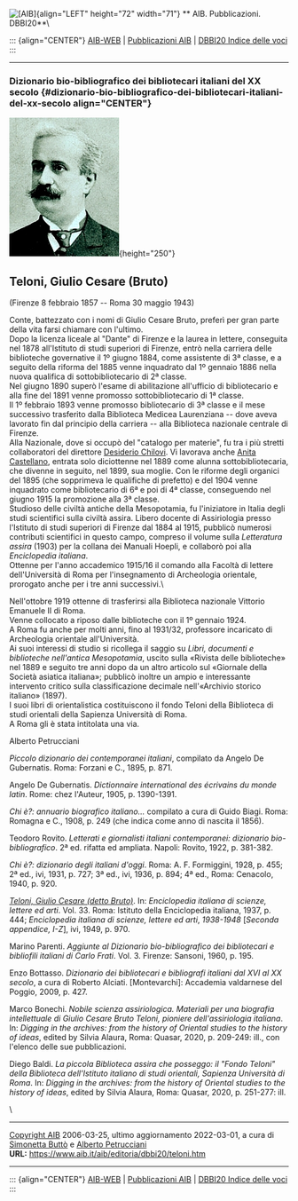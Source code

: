 ![\[AIB\]](/aib/wi/aibv72.gif){align="LEFT" height="72" width="71"}
** AIB. Pubblicazioni. DBBI20**\

::: {align="CENTER"}
[AIB-WEB](/) \| [Pubblicazioni AIB](/pubblicazioni/) \| [DBBI20 Indice
delle voci](dbbi20.htm)
:::

------------------------------------------------------------------------

### Dizionario bio-bibliografico dei bibliotecari italiani del XX secolo {#dizionario-bio-bibliografico-dei-bibliotecari-italiani-del-xx-secolo align="CENTER"}

![\[Ritratto\]](teloni.jpg){height="250"}

## Teloni, Giulio Cesare (Bruto)

(Firenze 8 febbraio 1857 -- Roma 30 maggio 1943)

Conte, battezzato con i nomi di Giulio Cesare Bruto, preferì per gran
parte della vita farsi chiamare con l\'ultimo.\
Dopo la licenza liceale al \"Dante\" di Firenze e la laurea in lettere,
conseguita nel 1878 all\'Istituto di studi superiori di Firenze, entrò
nella carriera delle biblioteche governative il 1º giugno 1884, come
assistente di 3ª classe, e a seguito della riforma del 1885 venne
inquadrato dal 1º gennaio 1886 nella nuova qualifica di
sottobibliotecario di 2ª classe.\
Nel giugno 1890 superò l\'esame di abilitazione all\'ufficio di
bibliotecario e alla fine del 1891 venne promosso sottobibliotecario di
1ª classe.\
Il 1º febbraio 1893 venne promosso bibliotecario di 3ª classe e il mese
successivo trasferito dalla Biblioteca Medicea Laurenziana -- dove aveva
lavorato fin dal principio della carriera -- alla Biblioteca nazionale
centrale di Firenze.\
Alla Nazionale, dove si occupò del \"catalogo per materie\", fu tra i
più stretti collaboratori del direttore [Desiderio
Chilovi](chilovi.htm). Vi lavorava anche [Anita
Castellano](castellanoa.htm), entrata solo diciottenne nel 1889 come
alunna sottobibliotecaria, che divenne in seguito, nel 1899, sua moglie.
Con le riforme degli organici del 1895 (che sopprimeva le qualifiche di
prefetto) e del 1904 venne inquadrato come bibliotecario di 6ª e poi di
4ª classe, conseguendo nel giugno 1915 la promozione alla 3ª classe.\
Studioso delle civiltà antiche della Mesopotamia, fu l\'iniziatore in
Italia degli studi scientifici sulla civiltà assira. Libero docente di
Assiriologia presso l\'Istituto di studi superiori di Firenze dal 1884
al 1915, pubblicò numerosi contributi scientifici in questo campo,
compreso il volume sulla *Letteratura assira* (1903) per la collana dei
Manuali Hoepli, e collaborò poi alla *Enciclopedia italiana*.\
Ottenne per l\'anno accademico 1915/16 il comando alla Facoltà di
lettere dell\'Università di Roma per l'insegnamento di Archeologia
orientale, prorogato anche per i tre anni successivi.\

Nell\'ottobre 1919 ottenne di trasferirsi alla Biblioteca nazionale
Vittorio Emanuele II di Roma.\
Venne collocato a riposo dalle biblioteche con il 1º gennaio 1924.\
A Roma fu anche per molti anni, fino al 1931/32, professore incaricato
di Archeologia orientale all\'Università.\
Ai suoi interessi di studio si ricollega il saggio su *Libri, documenti
e biblioteche nell\'antica Mesopotamia*, uscito sulla «Rivista delle
biblioteche» nel 1889 e seguito tre anni dopo da un altro articolo sul
«Giornale della Società asiatica italiana»; pubblicò inoltre un ampio e
interessante intervento critico sulla classificazione decimale
nell\'«Archivio storico italiano» (1897).\
I suoi libri di orientalistica costituiscono il fondo Teloni della
Biblioteca di studi orientali della Sapienza Università di Roma.\
A Roma gli è stata intitolata una via.

Alberto Petrucciani

*Piccolo dizionario dei contemporanei italiani*, compilato da Angelo De
Gubernatis. Roma: Forzani e C., 1895, p. 871.

Angelo De Gubernatis. *Dictionnaire international des écrivains du monde
latin*. Rome: chez l\'Auteur, 1905, p. 1390-1391.

*Chi è?: annuario biografico italiano\...* compilato a cura di Guido
Biagi. Roma: Romagna e C., 1908, p. 249 (che indica come anno di nascita
il 1856).

Teodoro Rovito. *Letterati e giornalisti italiani contemporanei:
dizionario bio-bibliografico*. 2ª ed. rifatta ed ampliata. Napoli:
Rovito, 1922, p. 381-382.

*Chi è?: dizionario degli italiani d\'oggi*. Roma: A. F. Formiggini,
1928, p. 455; 2ª ed., ivi, 1931, p. 727; 3ª ed., ivi, 1936, p. 894; 4ª
ed., Roma: Cenacolo, 1940, p. 920.

*[Teloni, Giulio Cesare (detto
Bruto)](http://www.treccani.it/enciclopedia/giulio-cesare-teloni_%28Enciclopedia-Italiana%29/)*.
In: *Enciclopedia italiana di scienze, lettere ed arti*. Vol. 33. Roma:
Istituto della Enciclopedia italiana, 1937, p. 444; *Enciclopedia
italiana di scienze, lettere ed arti*, *1938-1948* \[*Seconda appendice,
I-Z*\], ivi, 1949, p. 970.

Marino Parenti. *Aggiunte al Dizionario bio-bibliografico dei
bibliotecari e bibliofili italiani di Carlo Frati*. Vol. 3. Firenze:
Sansoni, 1960, p. 195.

Enzo Bottasso. *Dizionario dei bibliotecari e bibliografi italiani dal
XVI al XX secolo*, a cura di Roberto Alciati. \[Montevarchi\]: Accademia
valdarnese del Poggio, 2009, p. 427.

Marco Bonechi. *Nobile scienza assiriologica. Materiali per una
biografia intellettuale di Giulio Cesare Bruto Teloni, pioniere
dell\'assiriologia italiana*. In: *Digging in the archives: from the
history of Oriental studies to the history of ideas*, edited by Silvia
Alaura, Roma: Quasar, 2020, p. 209-249: ill., con l\'elenco delle sue
pubblicazioni.

Diego Baldi. *La piccola Biblioteca assira che posseggo: il \"Fondo
Teloni\" della Biblioteca dell\'Istituto italiano di studi orientali,
Sapienza Università di Roma*. In: *Digging in the archives: from the
history of Oriental studies to the history of ideas*, edited by Silvia
Alaura, Roma: Quasar, 2020, p. 251-277: ill.

\

------------------------------------------------------------------------

[Copyright AIB](/su-questo-sito/dichiarazione-di-copyright-aib-web/)
2006-03-25, ultimo aggiornamento 2022-03-01, a cura di [Simonetta
Buttò](/aib/redazione3.htm) e [Alberto
Petrucciani](/su-questo-sito/redazione-aib-web/)\
**URL:** https://www.aib.it/aib/editoria/dbbi20/teloni.htm

------------------------------------------------------------------------

::: {align="CENTER"}
[AIB-WEB](/) \| [Pubblicazioni AIB](/pubblicazioni/) \| [DBBI20 Indice
delle voci](dbbi20.htm)
:::
